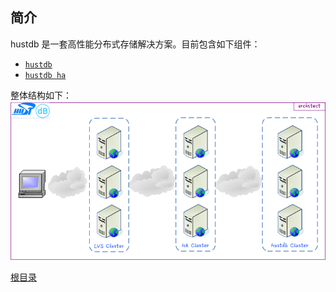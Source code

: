 简介
--

hustdb 是一套高性能分布式存储解决方案。目前包含如下组件：

* [`hustdb`](hustdb.md)
* [`hustdb ha`](ha.md)

整体结构如下：
![architect](../../res/architect.png)

[根目录](../index.md)